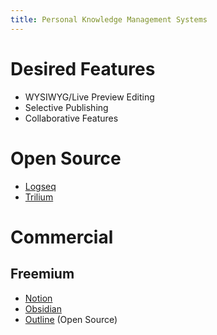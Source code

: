 ```yaml
---
title: Personal Knowledge Management Systems
---
```


# Desired Features
* WYSIWYG/Live Preview Editing
* Selective Publishing
* Collaborative Features

# Open Source
* [Logseq](https://logseq.com/)
* [Trilium](https://github.com/zadam/trilium)

# Commercial
## Freemium
* [Notion](https://www.notion.so/)
* [Obsidian](https://obsidian.md/)
* [Outline](https://www.getoutline.com/) (Open Source)